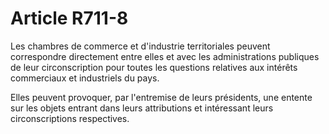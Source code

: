 # Article R711-8

<p>Les chambres de commerce et d'industrie territoriales peuvent correspondre directement entre elles et avec les administrations publiques de leur circonscription pour toutes les questions relatives aux intérêts commerciaux et industriels du pays.</p><p>Elles peuvent provoquer, par l'entremise de leurs présidents, une entente sur les objets entrant dans leurs attributions et intéressant leurs circonscriptions respectives.</p>